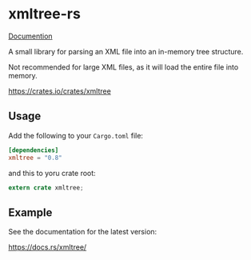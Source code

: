 xmltree-rs
==========

[Documention](https://docs.rs/xmltree/)

A small library for parsing an XML file into an in-memory tree structure.

Not recommended for large XML files, as it will load the entire file into memory.

https://crates.io/crates/xmltree

## Usage

Add the following to your `Cargo.toml` file:

```toml
[dependencies]
xmltree = "0.8"
```

and this to yoru crate root:

```rust
extern crate xmltree;
```

## Example

See the documentation for the latest version:

https://docs.rs/xmltree/
